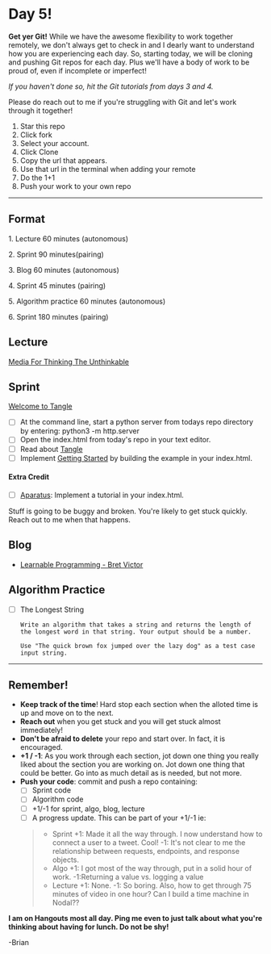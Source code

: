 # Day 5!

**Get yer Git!** While we have the awesome flexibility to work together remotely, we don't always get to check in and I dearly want to understand how you are experiencing each day. So, starting today, we will be cloning and pushing Git repos for each day. Plus we'll have a body of work to be proud of, even if incomplete or imperfect!

_If you haven't done so, hit the Git tutorials from days 3 and 4._

Please do reach out to me if you're struggling with Git and let's work through it together!

1. Star this repo
2. Click fork
3. Select your account.
4. Click Clone
5. Copy the url that appears.
6. Use that url in the terminal when adding your remote
7. Do the 1+1
8. Push your work to your own repo

---
## Format

1\. Lecture 60 minutes (autonomous)

2\. Sprint 90 minutes(pairing)

3\. Blog 60 minutes (autonomous)

4\. Sprint 45 minutes (pairing)

5\. Algorithm practice 60 minutes (autonomous)

6\. Sprint 180 minutes (pairing)

## Lecture
[Media For Thinking The Unthinkable](http://worrydream.com/MediaForThinkingTheUnthinkable/)

## Sprint

[Welcome to Tangle](http://worrydream.com/Tangle/)

- [ ] At the command line, start a python server from todays repo directory by entering:
      python3 -m http.server
- [ ] Open the index.html from today's repo in your text editor.
- [ ] Read about [Tangle](http://worrydream.com/Tangle/)
- [ ] Implement [Getting Started](http://worrydream.com/Tangle/guide.html) by building the example in your index.html.

#### Extra Credit
- [ ] [Aparatus](aprt.us): Implement a tutorial in your index.html.

Stuff is going to be buggy and broken. You're likely to get stuck quickly. Reach out to me when that happens.

## Blog
+ [Learnable Programming - Bret Victor](http://worrydream.com/LearnableProgramming/)

## Algorithm Practice
+ [ ] The Longest String

      Write an algorithm that takes a string and returns the length of the longest word in that string. Your output should be a number.

      Use "The quick brown fox jumped over the lazy dog" as a test case input string.

----

## Remember!
+ **Keep track of the time**! Hard stop each section when the alloted time is up and move on to the next.
+ **Reach out** when you get stuck and you will get stuck almost immediately!
+ **Don't be afraid to delete** your repo and start over. In fact, it is encouraged.
+ **+1 / -1**: As you work through each section, jot down one thing you really liked about the section you are working on. Jot down one thing that could be better. Go into as much detail as is needed, but not more.
+ **Push your code**: commit and push a repo containing:
  + [ ] Sprint code
  + [ ] Algorithm code
  + [ ] +1/-1 for sprint, algo, blog, lecture
  + [ ] A progress update. This can be part of your +1/-1 ie:
  > + Sprint +1: Made it all the way through. I now understand how to connect a user to a tweet. Cool! -1: It's not clear to me the relationship between requests, endpoints, and response objects.
  > + Algo +1: I got most of the way through, put in a solid hour of work. -1:Returning a value vs. logging a value
  > + Lecture +1: None.  -1: So boring. Also, how to get through 75 minutes of video in one hour? Can I build a time machine in Nodal??
  >

**I am on Hangouts most all day. Ping me even to just talk about what you're thinking about having for lunch. Do not be shy!**

-Brian
